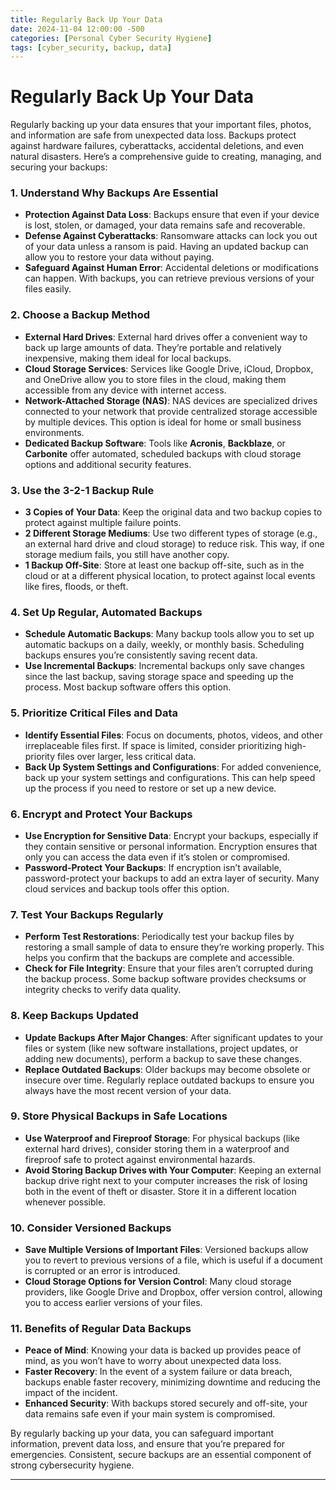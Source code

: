 ```yaml
---
title: Regularly Back Up Your Data
date: 2024-11-04 12:00:00 -500
categories: [Personal Cyber Security Hygiene]
tags: [cyber_security, backup, data]
---
```


# Regularly Back Up Your Data

Regularly backing up your data ensures that your important files, photos, and information are safe from unexpected data loss. Backups protect against hardware failures, cyberattacks, accidental deletions, and even natural disasters. Here’s a comprehensive guide to creating, managing, and securing your backups:

### 1. Understand Why Backups Are Essential
   - **Protection Against Data Loss**: Backups ensure that even if your device is lost, stolen, or damaged, your data remains safe and recoverable.
   - **Defense Against Cyberattacks**: Ransomware attacks can lock you out of your data unless a ransom is paid. Having an updated backup can allow you to restore your data without paying.
   - **Safeguard Against Human Error**: Accidental deletions or modifications can happen. With backups, you can retrieve previous versions of your files easily.

### 2. Choose a Backup Method
   - **External Hard Drives**: External hard drives offer a convenient way to back up large amounts of data. They’re portable and relatively inexpensive, making them ideal for local backups.
   - **Cloud Storage Services**: Services like Google Drive, iCloud, Dropbox, and OneDrive allow you to store files in the cloud, making them accessible from any device with internet access.
   - **Network-Attached Storage (NAS)**: NAS devices are specialized drives connected to your network that provide centralized storage accessible by multiple devices. This option is ideal for home or small business environments.
   - **Dedicated Backup Software**: Tools like **Acronis**, **Backblaze**, or **Carbonite** offer automated, scheduled backups with cloud storage options and additional security features.

### 3. Use the 3-2-1 Backup Rule
   - **3 Copies of Your Data**: Keep the original data and two backup copies to protect against multiple failure points.
   - **2 Different Storage Mediums**: Use two different types of storage (e.g., an external hard drive and cloud storage) to reduce risk. This way, if one storage medium fails, you still have another copy.
   - **1 Backup Off-Site**: Store at least one backup off-site, such as in the cloud or at a different physical location, to protect against local events like fires, floods, or theft.

### 4. Set Up Regular, Automated Backups
   - **Schedule Automatic Backups**: Many backup tools allow you to set up automatic backups on a daily, weekly, or monthly basis. Scheduling backups ensures you’re consistently saving recent data.
   - **Use Incremental Backups**: Incremental backups only save changes since the last backup, saving storage space and speeding up the process. Most backup software offers this option.

### 5. Prioritize Critical Files and Data
   - **Identify Essential Files**: Focus on documents, photos, videos, and other irreplaceable files first. If space is limited, consider prioritizing high-priority files over larger, less critical data.
   - **Back Up System Settings and Configurations**: For added convenience, back up your system settings and configurations. This can help speed up the process if you need to restore or set up a new device.

### 6. Encrypt and Protect Your Backups
   - **Use Encryption for Sensitive Data**: Encrypt your backups, especially if they contain sensitive or personal information. Encryption ensures that only you can access the data even if it’s stolen or compromised.
   - **Password-Protect Your Backups**: If encryption isn’t available, password-protect your backups to add an extra layer of security. Many cloud services and backup tools offer this option.

### 7. Test Your Backups Regularly
   - **Perform Test Restorations**: Periodically test your backup files by restoring a small sample of data to ensure they’re working properly. This helps you confirm that the backups are complete and accessible.
   - **Check for File Integrity**: Ensure that your files aren’t corrupted during the backup process. Some backup software provides checksums or integrity checks to verify data quality.

### 8. Keep Backups Updated
   - **Update Backups After Major Changes**: After significant updates to your files or system (like new software installations, project updates, or adding new documents), perform a backup to save these changes.
   - **Replace Outdated Backups**: Older backups may become obsolete or insecure over time. Regularly replace outdated backups to ensure you always have the most recent version of your data.

### 9. Store Physical Backups in Safe Locations
   - **Use Waterproof and Fireproof Storage**: For physical backups (like external hard drives), consider storing them in a waterproof and fireproof safe to protect against environmental hazards.
   - **Avoid Storing Backup Drives with Your Computer**: Keeping an external backup drive right next to your computer increases the risk of losing both in the event of theft or disaster. Store it in a different location whenever possible.

### 10. Consider Versioned Backups
   - **Save Multiple Versions of Important Files**: Versioned backups allow you to revert to previous versions of a file, which is useful if a document is corrupted or an error is introduced.
   - **Cloud Storage Options for Version Control**: Many cloud storage providers, like Google Drive and Dropbox, offer version control, allowing you to access earlier versions of your files.

### 11. Benefits of Regular Data Backups
   - **Peace of Mind**: Knowing your data is backed up provides peace of mind, as you won’t have to worry about unexpected data loss.
   - **Faster Recovery**: In the event of a system failure or data breach, backups enable faster recovery, minimizing downtime and reducing the impact of the incident.
   - **Enhanced Security**: With backups stored securely and off-site, your data remains safe even if your main system is compromised.

By regularly backing up your data, you can safeguard important information, prevent data loss, and ensure that you’re prepared for emergencies. Consistent, secure backups are an essential component of strong cybersecurity hygiene.

---